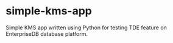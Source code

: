 # simple-kms-app
Simple KMS app written using Python for testing TDE feature on EnterpriseDB database platform.
